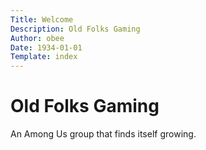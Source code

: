 ```yaml
---
Title: Welcome
Description: Old Folks Gaming
Author: obee
Date: 1934-01-01
Template: index
---
```



# Old Folks Gaming

An Among Us group that finds itself growing.